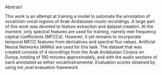 Abstract

This work is an attempt at training a model to automate the annotation of vocal/non-vocal regions of Arab-Andalusian music recordings. A large part of this work was devoted to feature extraction and dataset creation. At the moment, only spectral features are used for training, namely mel-frequency ceptral coefficients (MFCCs). However, it yet remains to incorporate temporal MFCC features from derivatives and spectral flux values. Artificial Neural Networks (ANNs) are used for this task. The dataset that was created consists of 4 recordings from the Arab Andalusian Corpus on Dunya, totaling of 190 minutes approximately, and with the audio sections of each annotated as either vocal/instrumental. Evaluation scores obtained by using mir_eval evaluation framework
